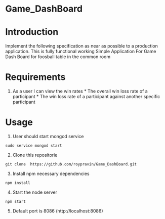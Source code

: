 # Game_DashBoard

# Introduction
Implement the following specification as near as possible to a production application.
This is fully functional working Simple Application For Game Dash Board for foosball table in the common room
# Requirements
  1.	As a user I can view the win rates
     * The overall win loss rate of a participant
     * The win loss rate of a participant against another specific participant

# Usage
1. User should start mongod service
  ```
  sudo service mongod start
  ```
2. Clone this repositorie
  ```
  git clone  https://github.com/roypravin/Game_DashBoard.git
  ```
3. Install npm necessary dependencies
  ```
  npm install
  ```
4. Start the node server
  ```
  npm start
  ```
5. Default port is 8086 (http://localhost:8086)
